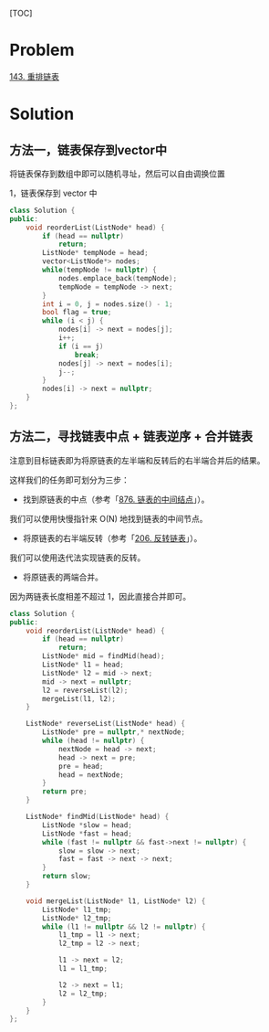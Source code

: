 [TOC]

# Problem

[143. 重排链表](https://leetcode-cn.com/problems/reorder-list/)

# Solution



## 方法一，链表保存到vector中

将链表保存到数组中即可以随机寻址，然后可以自由调换位置

1，链表保存到 vector 中

```c++
class Solution {
public:
    void reorderList(ListNode* head) {
        if (head == nullptr)
            return;
        ListNode* tempNode = head;
        vector<ListNode*> nodes;
        while(tempNode != nullptr) {
            nodes.emplace_back(tempNode);
            tempNode = tempNode -> next;
        }
        int i = 0, j = nodes.size() - 1;
        bool flag = true;
        while (i < j) {
            nodes[i] -> next = nodes[j];
            i++;
            if (i == j) 
                break;
            nodes[j] -> next = nodes[i];
            j--;
        }
        nodes[i] -> next = nullptr;
    }
};
```



## 方法二，寻找链表中点 + 链表逆序 + 合并链表

注意到目标链表即为将原链表的左半端和反转后的右半端合并后的结果。

这样我们的任务即可划分为三步：

* 找到原链表的中点（参考「[876. 链表的中间结点](https://leetcode-cn.com/problems/middle-of-the-linked-list/)」）。

我们可以使用快慢指针来 O(N) 地找到链表的中间节点。

* 将原链表的右半端反转（参考「[206. 反转链表](https://leetcode-cn.com/problems/reverse-linked-list/)」）。

我们可以使用迭代法实现链表的反转。

* 将原链表的两端合并。

因为两链表长度相差不超过 1，因此直接合并即可。

```c++
class Solution {
public:
    void reorderList(ListNode* head) {
        if (head == nullptr)
            return;
        ListNode* mid = findMid(head);
        ListNode* l1 = head;
        ListNode* l2 = mid -> next;
        mid -> next = nullptr;
        l2 = reverseList(l2);
        mergeList(l1, l2);
    }

    ListNode* reverseList(ListNode* head) {
        ListNode* pre = nullptr,* nextNode;
        while (head != nullptr) {
            nextNode = head -> next;
            head -> next = pre;
            pre = head;
            head = nextNode;
        }
        return pre;
    }

    ListNode* findMid(ListNode* head) {
        ListNode *slow = head;
        ListNode *fast = head;
        while (fast != nullptr && fast->next != nullptr) {
            slow = slow -> next;
            fast = fast -> next -> next;
        }
        return slow;
    }   

    void mergeList(ListNode* l1, ListNode* l2) {
        ListNode* l1_tmp;
        ListNode* l2_tmp;
        while (l1 != nullptr && l2 != nullptr) {
            l1_tmp = l1 -> next;
            l2_tmp = l2 -> next;

            l1 -> next = l2;
            l1 = l1_tmp;

            l2 -> next = l1;
            l2 = l2_tmp;
        }
    }
};
```

